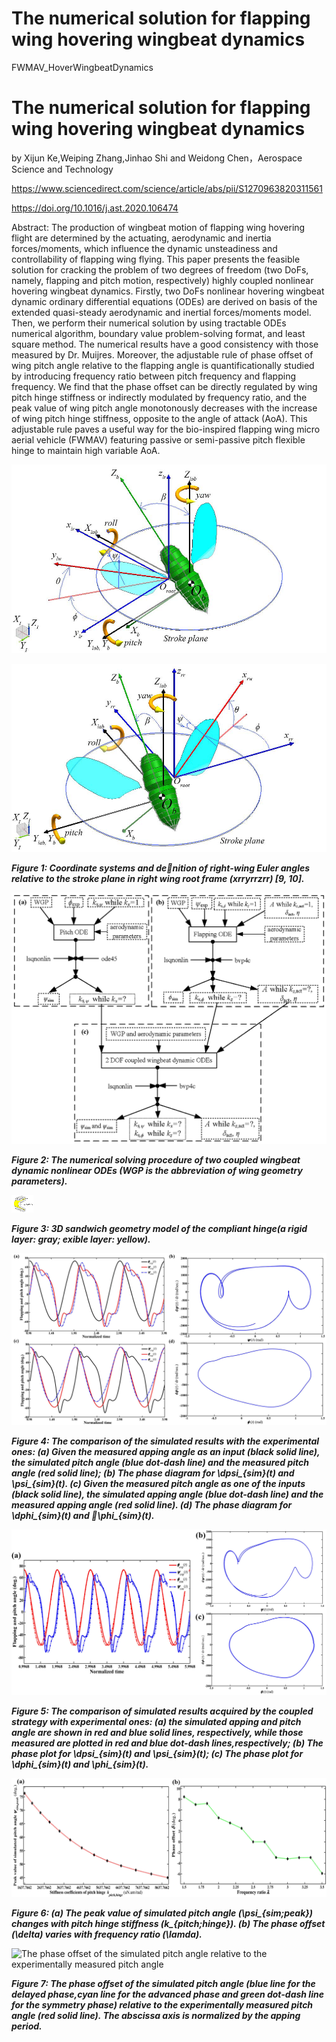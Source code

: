 ﻿# The numerical solution for flapping wing hovering wingbeat dynamics

FWMAV_HoverWingbeatDynamics

# The numerical solution for flapping wing hovering wingbeat dynamics

by Xijun Ke,Weiping Zhang,Jinhao Shi and Weidong Chen，Aerospace Science and Technology

https://www.sciencedirect.com/science/article/abs/pii/S1270963820311561

https://doi.org/10.1016/j.ast.2020.106474



Abstract: The production of wingbeat motion of flapping wing hovering flight are determined by the actuating, aerodynamic and inertia forces/moments, which influence the dynamic unsteadiness and controllability of flapping wing flying. This paper presents the feasible solution for cracking the problem of two degrees of freedom (two DoFs, namely, flapping and pitch motion, respectively) highly coupled nonlinear hovering wingbeat dynamics. Firstly, two DoFs nonlinear hovering wingbeat dynamic ordinary differential equations (ODEs) are derived on basis of the extended quasi-steady aerodynamic and inertial forces/moments model. Then, we perform their numerical solution by using tractable ODEs numerical algorithm, boundary value problem-solving format, and least square method. The numerical results have a good consistency with those measured by Dr. Muijres. Moreover, the adjustable rule of phase offset of wing pitch angle relative to the flapping angle is quantificationally studied by introducing frequency ratio between pitch frequency and flapping frequency. We find that the phase offset can be directly regulated by wing pitch hinge stiffness or indirectly modulated by frequency ratio, and the peak value of wing pitch angle monotonously decreases with the increase of wing pitch hinge stiffness, opposite to the angle of attack (AoA). This adjustable rule paves a useful way for the bio-inspired flapping wing micro aerial vehicle (FWMAV) featuring passive or semi-passive pitch flexible hinge to maintain high variable AoA.



![Fig1_Left_wing_body_model](https://github.com/xijunke/FWMAV_HoverWingbeatDynamics/blob/main/pic_png/Fig1_Left_wing_body_model_s1_4_12_2.png)

![Fig1_Right_wing_body_model](https://github.com/xijunke/FWMAV_HoverWingbeatDynamics/blob/main/pic_png/Fig1_Right_wing_body_model_s1_4_13_2.png)

***Figure 1: Coordinate systems and denition of right-wing Euler angles relative to the stroke plane in right wing root frame (xrryrrzrr) [9, 10].***


![The numerical solving procedure](https://github.com/xijunke/FWMAV_HoverWingbeatDynamics/blob/main/pic_png/Fig2.png)

***Figure 2: The numerical solving procedure of two coupled wingbeat dynamic nonlinear ODEs (WGP is the abbreviation of wing geometry parameters).***


![3D sandwich geometry model of the compliant hinge](https://github.com/xijunke/FWMAV_HoverWingbeatDynamics/blob/main/pic_png/Fig3.png)

***Figure 3: 3D sandwich geometry model of the compliant hinge(a rigid layer: gray; 
exible layer: yellow).***


![The comparison of the simulated results acquired by the decoupled strategy with the experimental ones](https://github.com/xijunke/FWMAV_HoverWingbeatDynamics/blob/main/pic_png/Fig4.png)

***Figure 4: The comparison of the simulated results with the experimental ones: (a) Given the measured 
apping angle as an input (black solid line), the simulated pitch angle (blue
dot-dash line) and the measured pitch angle (red solid line); (b) The phase diagram for \dpsi_{sim}(t) and  \psi_{sim}(t). (c) Given the measured pitch angle as one of the inputs (black solid
line), the simulated 
apping angle (blue dot-dash line) and the measured 
apping angle (red solid line). (d) The phase diagram for \dphi_{sim}(t) and \phi_{sim}(t).***


![The comparison of simulated results acquired by the coupled strategy with experimental ones](https://github.com/xijunke/FWMAV_HoverWingbeatDynamics/blob/main/pic_png/Fig5.png)

***Figure 5: The comparison of simulated results acquired by the coupled strategy with experimental ones: (a) the simulated 
apping and pitch angle are shown in red and blue solid lines, respectively, while those measured are plotted in red and blue dot-dash lines,respectively; (b) The phase plot for \dpsi_{sim}(t) and \psi_{sim}(t); (c) The phase plot for \dphi_{sim}(t) and \phi_{sim}(t).***


![The peak value of simulated pitch angle changes with pitch hinge stiffness](https://github.com/xijunke/FWMAV_HoverWingbeatDynamics/blob/main/pic_png/Fig6.png)

***Figure 6: (a) The peak value of simulated pitch angle (\psi_{sim;peak}) changes with pitch hinge stiffness (k_{pitch;hinge}). (b) The phase offset (\delta) varies with frequency ratio (\lamda).***


![The phase offset of the simulated pitch angle relative to the experimentally measured pitch angle](https://github.com/xijunke/FWMAV_HoverWingbeatDynamics/blob/main/pic_png/Fig7.png)

***Figure 7: The phase offset of the simulated pitch angle (blue line for the delayed phase,cyan line for the advanced phase and green dot-dash line for the symmetry phase) relative to the experimentally measured pitch angle (red solid line). The abscissa axis is normalized by the 
apping period.***



